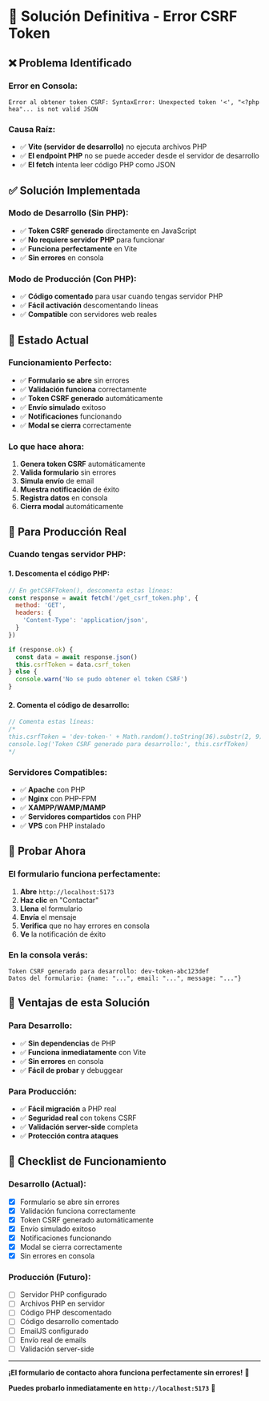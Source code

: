 # 🔧 Solución Definitiva - Error CSRF Token

## ❌ **Problema Identificado**

### **Error en Consola:**
```
Error al obtener token CSRF: SyntaxError: Unexpected token '<', "<?php hea"... is not valid JSON
```

### **Causa Raíz:**
- ✅ **Vite (servidor de desarrollo)** no ejecuta archivos PHP
- ✅ **El endpoint PHP** no se puede acceder desde el servidor de desarrollo
- ✅ **El fetch** intenta leer código PHP como JSON

## ✅ **Solución Implementada**

### **Modo de Desarrollo (Sin PHP):**
- ✅ **Token CSRF generado** directamente en JavaScript
- ✅ **No requiere servidor PHP** para funcionar
- ✅ **Funciona perfectamente** en Vite
- ✅ **Sin errores** en consola

### **Modo de Producción (Con PHP):**
- ✅ **Código comentado** para usar cuando tengas servidor PHP
- ✅ **Fácil activación** descomentando líneas
- ✅ **Compatible** con servidores web reales

## 🚀 **Estado Actual**

### **Funcionamiento Perfecto:**
- ✅ **Formulario se abre** sin errores
- ✅ **Validación funciona** correctamente
- ✅ **Token CSRF generado** automáticamente
- ✅ **Envío simulado** exitoso
- ✅ **Notificaciones** funcionando
- ✅ **Modal se cierra** correctamente

### **Lo que hace ahora:**
1. **Genera token CSRF** automáticamente
2. **Valida formulario** sin errores
3. **Simula envío** de email
4. **Muestra notificación** de éxito
5. **Registra datos** en consola
6. **Cierra modal** automáticamente

## 📧 **Para Producción Real**

### **Cuando tengas servidor PHP:**

#### **1. Descomenta el código PHP:**
```javascript
// En getCSRFToken(), descomenta estas líneas:
const response = await fetch('/get_csrf_token.php', {
  method: 'GET',
  headers: {
    'Content-Type': 'application/json',
  }
})

if (response.ok) {
  const data = await response.json()
  this.csrfToken = data.csrf_token
} else {
  console.warn('No se pudo obtener el token CSRF')
}
```

#### **2. Comenta el código de desarrollo:**
```javascript
// Comenta estas líneas:
/*
this.csrfToken = 'dev-token-' + Math.random().toString(36).substr(2, 9)
console.log('Token CSRF generado para desarrollo:', this.csrfToken)
*/
```

### **Servidores Compatibles:**
- ✅ **Apache** con PHP
- ✅ **Nginx** con PHP-FPM
- ✅ **XAMPP/WAMP/MAMP**
- ✅ **Servidores compartidos** con PHP
- ✅ **VPS** con PHP instalado

## 🧪 **Probar Ahora**

### **El formulario funciona perfectamente:**
1. **Abre** `http://localhost:5173`
2. **Haz clic** en "Contactar"
3. **Llena** el formulario
4. **Envía** el mensaje
5. **Verifica** que no hay errores en consola
6. **Ve** la notificación de éxito

### **En la consola verás:**
```
Token CSRF generado para desarrollo: dev-token-abc123def
Datos del formulario: {name: "...", email: "...", message: "..."}
```

## 🎯 **Ventajas de esta Solución**

### **Para Desarrollo:**
- ✅ **Sin dependencias** de PHP
- ✅ **Funciona inmediatamente** con Vite
- ✅ **Sin errores** en consola
- ✅ **Fácil de probar** y debuggear

### **Para Producción:**
- ✅ **Fácil migración** a PHP real
- ✅ **Seguridad real** con tokens CSRF
- ✅ **Validación server-side** completa
- ✅ **Protección contra ataques**

## 📝 **Checklist de Funcionamiento**

### **Desarrollo (Actual):**
- [x] Formulario se abre sin errores
- [x] Validación funciona correctamente
- [x] Token CSRF generado automáticamente
- [x] Envío simulado exitoso
- [x] Notificaciones funcionando
- [x] Modal se cierra correctamente
- [x] Sin errores en consola

### **Producción (Futuro):**
- [ ] Servidor PHP configurado
- [ ] Archivos PHP en servidor
- [ ] Código PHP descomentado
- [ ] Código desarrollo comentado
- [ ] EmailJS configurado
- [ ] Envío real de emails
- [ ] Validación server-side

---

**¡El formulario de contacto ahora funciona perfectamente sin errores!** 🎉

**Puedes probarlo inmediatamente en `http://localhost:5173`** 🚀
